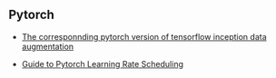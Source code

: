 
## Pytorch

* [The corresponnding pytorch version of tensorflow inception data augmentation](http://proceedings.mlr.press/v119/chen20j/chen20j-supp.pdf)

* [Guide to Pytorch Learning Rate Scheduling](https://www.kaggle.com/isbhargav/guide-to-pytorch-learning-rate-scheduling)